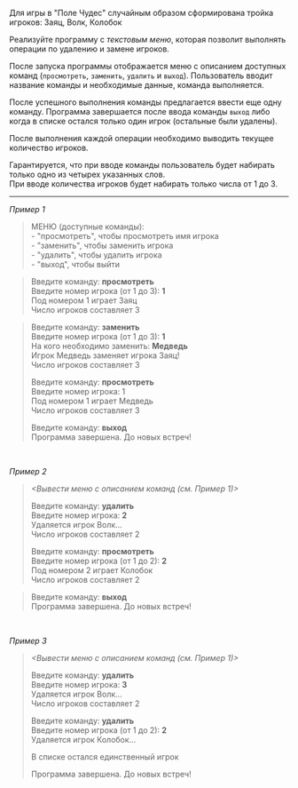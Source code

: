 Для игры в "Поле Чудес" случайным образом сформирована тройка игроков: Заяц, Волк, Колобок

Реализуйте программу с _текстовым меню_, которая позволит выполнять операции по удалению и замене игроков.

После запуска программы отображается меню с описанием доступных команд (`просмотреть`, `заменить`, `удалить` и `выход`). Пользователь вводит название команды и необходимые данные, команда выполняется. 

После успешного выполнения команды предлагается ввести еще одну команду. Программа завершается после ввода команды `выход` либо когда в списке остался только один игрок (остальные были удалены).

После выполнения каждой операции необходимо выводить текущее количество игроков.

Гарантируется, что при вводе команды пользователь будет набирать только одно из четырех указанных слов.  
При вводе количества игроков будет набирать только числа от 1 до 3.

---

_Пример 1_

> МЕНЮ (доступные команды):  
> \- "просмотреть", чтобы просмотреть имя игрока  
> \- "заменить", чтобы заменить игрока  
> \- "удалить", чтобы удалить игрока  
> \- "выход", чтобы выйти

> Введите команду: **просмотреть**  
> Введите номер игрока (от 1 до 3): **1**  
> Под номером 1 играет Заяц  
> Число игроков составляет 3

> Введите команду: **заменить**  
> Введите номер игрока (от 1 до 3): **1**  
> На кого необходимо заменить: **Медведь**  
> Игрок Медведь заменяет игрока Заяц!  
> Число игроков составляет 3
>
> Введите команду: **просмотреть**  
> Введите номер игрока: 1  
> Под номером 1 играет Медведь  
> Число игроков составляет 3
>
> Введите команду: **выход**  
> Программа завершена. До новых встреч! 

<br>

_Пример 2_

> _<Вывести меню с описанием команд (см. Пример 1)>_
> 
> Введите команду: **удалить**  
> Введите номер игрока: **2**  
> Удаляется игрок Волк...  
> Число игроков составляет 2  
>
> Введите команду: **просмотреть**  
> Введите номер игрока (от 1 до 2): **2**  
> Под номером 2 играет Колобок  
> Число игроков составляет 2

> Введите команду: **выход**  
> Программа завершена. До новых встреч! 

<br>

_Пример 3_

> _<Вывести меню с описанием команд (см. Пример 1)>_
> 
> Введите команду: **удалить**  
> Введите номер игрока: **3**  
> Удаляется игрок Волк...  
> Число игроков составляет 2  
>
> Введите команду: **удалить**  
> Введите номер игрока (от 1 до 2): **2**  
> Удаляется игрок Колобок...  
>
> В списке остался единственный игрок
>
> Программа завершена. До новых встреч!
